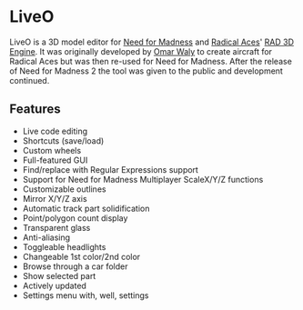 # LiveO

LiveO is a 3D model editor for [Need for Madness](http://www.needformadness.com) and [Radical Aces](http://www.radicalplay.com/radicalaces/)' [RAD 3D Engine](http://www.needformadness.com/developer/extras.html). It was originally developed by [Omar Waly](http://www.radicalplay.com/about/) to create aircraft for Radical Aces but was then re-used for Need for Madness.
After the release of Need for Madness 2 the tool was given to the public and development continued.

## Features
- Live code editing
- Shortcuts (save/load)
- Custom wheels
- Full-featured GUI
- Find/replace with Regular Expressions support
- Support for Need for Madness Multiplayer ScaleX/Y/Z functions
- Customizable outlines
- Mirror X/Y/Z axis
- Automatic track part solidification
- Point/polygon count display
- Transparent glass
- Anti-aliasing
- Toggleable headlights
- Changeable 1st color/2nd color
- Browse through a car folder
- Show selected part
- Actively updated
- Settings menu with, well, settings

